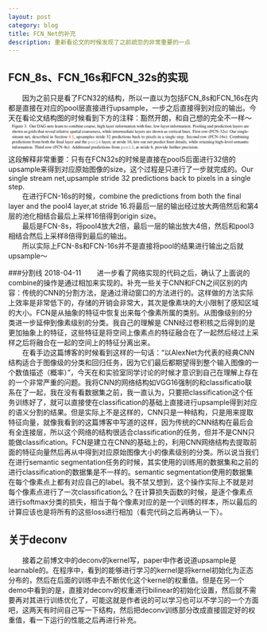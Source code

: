 ```yaml
---
layout: post
category: blog
title: FCN_Net的补充
description: 重新看论文的时候发现了之前疏忽的非常重要的一点
---
```


## FCN_8s、FCN_16s和FCN_32s的实现
　　因为之前只是看了FCN32的结构，所以一直以为包括FCN_8s和FCN_16s在内都是直接在对应的pool层直接进行upsample，一步之后直接得到对应的输出。今天在看论文结构图的时候看到下方的注释：豁然开朗，和自己想的完全不一样～
![](/downloads/FCN16&32.png)
　　这段解释非常重要：只有在FCN32s的时候是直接在pool5后面进行32倍的upsample来得到对应原始图像的size，这个过程是只进行了一步就完成的。Our single stream net,upsample stride 32 predictions back to pixels in a single step.<br>
　　在进行FCN-16s的时候，combine the predictions from both the final layer and the pool4 layer,at stride 16.将最后一层的输出经过放大两倍然后和第4层的池化相结合最后上采样16倍得到origin size。<br>
　　最后是FCN-8s，将pool4放大2倍，最后一层的输出放大4倍，然后和pool3相结合然后上采样8倍得到最后的输出。<br>
　　所以实际上FCN-8s和FCN-16s并不是直接将pool的结果进行输出之后就upsample～<br>

###分割线 2018-04-11
　　进一步看了网络实现的代码之后，确认了上面说的combine的操作是通过相加来实现的。补充一些关于CNN和FCN之间区别的内容：传统的CNN的分割方法，是通过滑动窗口的方法进行的。这样做的方法实际上效率是非常低下的，存储的开销会非常大，其次是像素块的大小限制了感知区域的大小。FCN是从抽象的特征中恢复出来每个像素所属的类别。从图像级别的分类进一步延伸到像素级别的分类。我自己的理解是
CNN经过卷积核之后得到的是更加抽象上的特征，这些特征是将空间上像素点的特征融合在了一起然后经过上采样之后将融合在一起的空间上的特征分离出来。<br>
　　在看手边这篇博客的时候看到这样的一句话：“以AlexNet为代表的经典CNN结构适合于图像级的分类和回归任务，因为它们最后都期望得到整个输入图像的一个数值描述（概率）”，今天在和实验室同学讨论的时候才意识到自己在理解上存在的一个非常严重的问题。我将CNN的网络结构如VGG16强制的和classificatio联系在了一起，我在没有看数据集之前，我一直认为，只要把classification这个任务训练好了，就可以直接使在classification的基础上直接进行upsample得到对应的语义分割的结果。但是实际上不是这样的，CNN只是一种结构，只是用来提取特征向量，就像我看到的这篇博客中写道的这样，因为传统的CNN结构在最后会有全连接层，所以这个网络的结构很适合classification的任务，但并不是CNN只能做classification。FCN是建立在CNN的基础上的，利用CNN网络结构去提取前面的特征向量然后再从中得到对应原始图像大小的像素级别的分类。所以说当我们在进行semantic segmentation任务的时候，其实使用的训练用的数据集和之前的进行classification的数据集是不一样的。semantic segmentation使用的数据集在每个像素点上都有对应自己的label。我不禁又想到，这个操作实际上不就是对每个像素点进行了一次classification么？在计算损失函数的时候，是逐个像素点进行softmax分类的损失，相当于每个像素对应的是一个训练的样本，所以最后的计算应该也是将所有的这些loss进行相加（看完代码之后再确认一下）。<br>
## 关于deconv
　　接着之前博文中的deconv的kernel写，paper中作者说道upsample是learnable的。在程序中，看到的能够进行学习的kernel是将kernel初始化为正态分布的，然后在后面的训练中去不断优化这个kernel的权重值。但是在另一个demo中看到的是，直接对deconv的权重进行bilinear的初始化设置，然后就不需要再对其进行训练优化了，可能这就是作者说的可以学习也可以不学习的一个方面吧，这两天有时间自己写一下结构，然后把deconv训练部分改成直接固定好的权重值，看一下运行的性能之后再进行补充。
